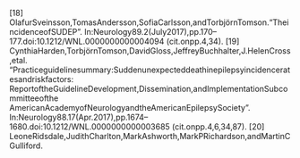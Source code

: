 [18] OlafurSveinsson,TomasAndersson,SofiaCarlsson,andTorbjörnTomson.“TheincidenceofSUDEP”.
In:Neurology89.2(July2017),pp.170–177.doi:10.1212/WNL.0000000000004094
(cit.onpp.4,34).
[19] CynthiaHarden,TorbjörnTomson,DavidGloss,JeffreyBuchhalter,J.HelenCross,etal.
“Practiceguidelinesummary:Suddenunexpecteddeathinepilepsyincidenceratesandriskfactors:
ReportoftheGuidelineDevelopment,Dissemination,andImplementationSubcommitteeofthe
AmericanAcademyofNeurologyandtheAmericanEpilepsySociety”.
In:Neurology88.17(Apr.2017),pp.1674–1680.doi:10.1212/WNL.0000000000003685
(cit.onpp.4,6,34,87).
[20] LeoneRidsdale,JudithCharlton,MarkAshworth,MarkPRichardson,andMartinCGulliford.